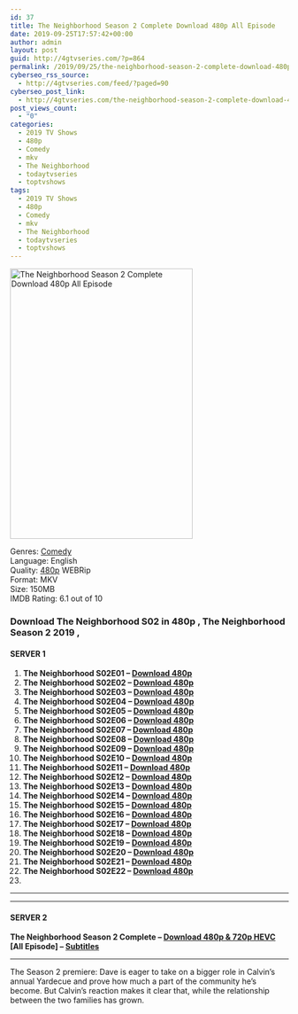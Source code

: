 ```yaml
---
id: 37
title: The Neighborhood Season 2 Complete Download 480p All Episode
date: 2019-09-25T17:57:42+00:00
author: admin
layout: post
guid: http://4gtvseries.com/?p=864
permalink: /2019/09/25/the-neighborhood-season-2-complete-download-480p-all-episode/
cyberseo_rss_source:
  - http://4gtvseries.com/feed/?paged=90
cyberseo_post_link:
  - http://4gtvseries.com/the-neighborhood-season-2-complete-download-480p-all-episode/
post_views_count:
  - "0"
categories:
  - 2019 TV Shows
  - 480p
  - Comedy
  - mkv
  - The Neighborhood
  - todaytvseries
  - toptvshows
tags:
  - 2019 TV Shows
  - 480p
  - Comedy
  - mkv
  - The Neighborhood
  - todaytvseries
  - toptvshows
---
```

<img loading="lazy" class="aligncenter" src="https://1.bp.blogspot.com/-ST1uEx1-d1c/XYuplV_O_VI/AAAAAAAAANU/ZifElAaKM6oPBSoXLWuuWhKqcfX3xBUOwCK4BGAYYCw/s1600/The%2BNeighborhood%2BSeason%2B2.jpg" alt="The Neighborhood Season 2 Complete Download 480p All Episode" width="330" height="488" />

Genres: <a href="http://4gtvseries.com/tag/comedy/" data-wpel-link="internal">Comedy</a>  
Language: English  
Quality:&nbsp;<a href="http://4gtvseries.com/tag/480p/" data-wpel-link="internal">480p</a> WEBRip  
Format: MKV  
Size: 150MB  
IMDB Rating: 6.1 out of 10

### **Download The Neighborhood S02 in 480p , The Neighborhood Season 2 2019 ,&nbsp;**

#### <span><strong>SERVER 1</strong></span>

  1. **The Neighborhood S02E01 – <a href="http://slink.dl480p.xyz/nQ21pttG" data-wpel-link="external" target="_blank" rel="nofollow external noopener noreferrer" class="wpel-icon-left"><i class="wpel-icon fa fa-download" aria-hidden="true"></i>Download 480p</a>**
  2. **The Neighborhood S02E02 – <a href="http://slink.dl480p.xyz/NHpo" data-wpel-link="external" target="_blank" rel="nofollow external noopener noreferrer" class="wpel-icon-left"><i class="wpel-icon fa fa-download" aria-hidden="true"></i>Download 480p</a>**
  3. **The Neighborhood S02E03 – <a href="http://slink.dl480p.xyz/Fg7Km29r" data-wpel-link="external" target="_blank" rel="nofollow external noopener noreferrer" class="wpel-icon-left"><i class="wpel-icon fa fa-download" aria-hidden="true"></i>Download 480p</a>**
  4. **The Neighborhood S02E04 – <a href="http://slink.dl480p.xyz/Gv9qL1Jj" data-wpel-link="external" target="_blank" rel="nofollow external noopener noreferrer" class="wpel-icon-left"><i class="wpel-icon fa fa-download" aria-hidden="true"></i>Download 480p</a>**
  5. **The Neighborhood S02E05 – <a href="http://slink.dl480p.xyz/bDJpY" data-wpel-link="external" target="_blank" rel="nofollow external noopener noreferrer" class="wpel-icon-left"><i class="wpel-icon fa fa-download" aria-hidden="true"></i>Download 480p</a>**
  6. **The Neighborhood S02E06 – <a href="http://slink.dl480p.xyz/HSc4DwH" data-wpel-link="external" target="_blank" rel="nofollow external noopener noreferrer" class="wpel-icon-left"><i class="wpel-icon fa fa-download" aria-hidden="true"></i>Download 480p</a>**
  7. **The Neighborhood S02E07 – <a href="http://slink.dl480p.xyz/FVU59i" data-wpel-link="external" target="_blank" rel="nofollow external noopener noreferrer" class="wpel-icon-left"><i class="wpel-icon fa fa-download" aria-hidden="true"></i>Download 480p</a>**
  8. **The Neighborhood S02E08 – <a href="http://slink.dl480p.xyz/gcGQu" data-wpel-link="external" target="_blank" rel="nofollow external noopener noreferrer" class="wpel-icon-left"><i class="wpel-icon fa fa-download" aria-hidden="true"></i>Download 480p</a>**
  9. **The Neighborhood S02E09 – <a href="http://slink.dl480p.xyz/RH8lq" data-wpel-link="external" target="_blank" rel="nofollow external noopener noreferrer" class="wpel-icon-left"><i class="wpel-icon fa fa-download" aria-hidden="true"></i>Download 480p</a>**
 10. **The Neighborhood S02E10 – <a href="http://slink.dl480p.xyz/TwCUFXcZ" data-wpel-link="external" target="_blank" rel="nofollow external noopener noreferrer" class="wpel-icon-left"><i class="wpel-icon fa fa-download" aria-hidden="true"></i>Download 480p</a>**
 11. **The Neighborhood S02E11 – <a href="http://slink.dl480p.xyz/IoTnv" data-wpel-link="external" target="_blank" rel="nofollow external noopener noreferrer" class="wpel-icon-left"><i class="wpel-icon fa fa-download" aria-hidden="true"></i>Download 480p</a>**
 12. **The Neighborhood S02E12 – <a href="http://slink.dl480p.xyz/6VJwne" data-wpel-link="external" target="_blank" rel="nofollow external noopener noreferrer" class="wpel-icon-left"><i class="wpel-icon fa fa-download" aria-hidden="true"></i>Download 480p</a>**
 13. **The Neighborhood S02E13 – <a href="http://slink.dl480p.xyz/pqQQOVOY" data-wpel-link="external" target="_blank" rel="nofollow external noopener noreferrer" class="wpel-icon-left"><i class="wpel-icon fa fa-download" aria-hidden="true"></i>Download 480p</a>**
 14. **The Neighborhood S02E14 – <a href="http://slink.dl480p.xyz/ZZcf5Rk" data-wpel-link="external" target="_blank" rel="nofollow external noopener noreferrer" class="wpel-icon-left"><i class="wpel-icon fa fa-download" aria-hidden="true"></i>Download 480p</a>**
 15. **The Neighborhood S02E15 – <a href="http://slink.dl480p.xyz/Gna0Jlw7" data-wpel-link="external" target="_blank" rel="nofollow external noopener noreferrer" class="wpel-icon-left"><i class="wpel-icon fa fa-download" aria-hidden="true"></i>Download 480p</a>**
 16. **The Neighborhood S02E16 – <a href="http://slink.dl480p.xyz/pA9rtxwN" data-wpel-link="external" target="_blank" rel="nofollow external noopener noreferrer" class="wpel-icon-left"><i class="wpel-icon fa fa-download" aria-hidden="true"></i>Download 480p</a>**
 17. **The Neighborhood S02E17 – <a href="http://slink.dl480p.xyz/H4RA5r1" data-wpel-link="external" target="_blank" rel="nofollow external noopener noreferrer" class="wpel-icon-left"><i class="wpel-icon fa fa-download" aria-hidden="true"></i>Download 480p</a>**
 18. **The Neighborhood S02E18 – <a href="http://slink.dl480p.xyz/rd12q2" data-wpel-link="external" target="_blank" rel="nofollow external noopener noreferrer" class="wpel-icon-left"><i class="wpel-icon fa fa-download" aria-hidden="true"></i>Download 480p</a>**
 19. **The Neighborhood S02E19 – <a href="http://slink.dl480p.xyz/rrxyF8d" data-wpel-link="external" target="_blank" rel="nofollow external noopener noreferrer" class="wpel-icon-left"><i class="wpel-icon fa fa-download" aria-hidden="true"></i>Download 480p</a>**
 20. **The Neighborhood S02E20 – <a href="http://slink.dl480p.xyz/WKLPcX" data-wpel-link="external" target="_blank" rel="nofollow external noopener noreferrer" class="wpel-icon-left"><i class="wpel-icon fa fa-download" aria-hidden="true"></i>Download 480p</a>**
 21. **The Neighborhood S02E21 – <a href="http://slink.dl480p.xyz/rHsttzEF" data-wpel-link="external" target="_blank" rel="nofollow external noopener noreferrer" class="wpel-icon-left"><i class="wpel-icon fa fa-download" aria-hidden="true"></i>Download 480p</a>**
 22. **The Neighborhood S02E22 – <a href="http://slink.dl480p.xyz/q9W0" data-wpel-link="external" target="_blank" rel="nofollow external noopener noreferrer" class="wpel-icon-left"><i class="wpel-icon fa fa-download" aria-hidden="true"></i>Download 480p</a>**
 23. 

* * *

* * *

#### <span><strong>SERVER 2</strong></span>

**The Neighborhood Season 2 Complete – <a href="http://dl480p.xyz/632/" data-wpel-link="external" target="_blank" rel="nofollow external noopener noreferrer" class="wpel-icon-left"><i class="wpel-icon fa fa-download" aria-hidden="true"></i>Download 480p & 720p HEVC</a> [All Episode] – <a href="https://subscene.com/subtitles/the-neighborhood-second-season" data-wpel-link="external" target="_blank" rel="nofollow external noopener noreferrer" class="wpel-icon-left"><i class="wpel-icon fa fa-download" aria-hidden="true"></i>Subtitles</a>**

* * *

The Season 2 premiere: Dave is eager to take on a bigger role in Calvin’s annual Yardecue and prove how much a part of the community he’s become. But Calvin’s reaction makes it clear that, while the relationship between the two families has grown.

<div align="center">
</div>